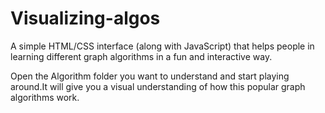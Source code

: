 # Visualizing-algos
A simple HTML/CSS interface (along with JavaScript) that helps people in learning different graph algorithms in a fun and interactive way.

Open the Algorithm folder you want to understand and start playing around.It will give you a visual understanding of how this popular graph algorithms work.
